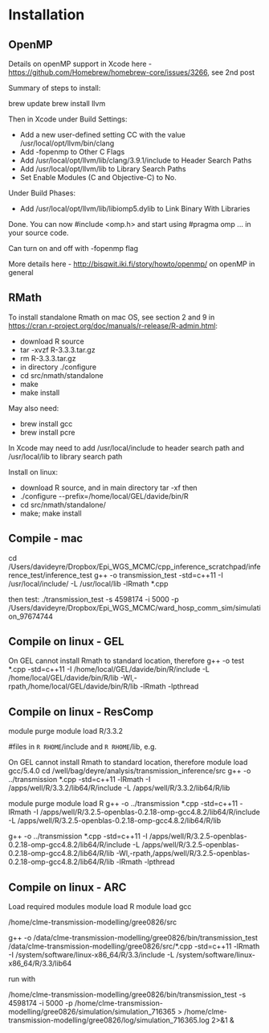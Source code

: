 Installation
============

OpenMP
------

Details on openMP support in Xcode here - https://github.com/Homebrew/homebrew-core/issues/3266, see 2nd post

Summary of steps to install:

brew update
brew install llvm

Then in Xcode under Build Settings:

* Add a new user-defined setting CC with the value /usr/local/opt/llvm/bin/clang
* Add -fopenmp to Other C Flags
* Add /usr/local/opt/llvm/lib/clang/3.9.1/include to Header Search Paths
* Add /usr/local/opt/llvm/lib to Library Search Paths
* Set Enable Modules (C and Objective-C) to No.

Under Build Phases:

* Add /usr/local/opt/llvm/lib/libiomp5.dylib to Link Binary With Libraries

Done. You can now #include <omp.h> and start using #pragma omp ... in your source code.

Can turn on and off with -fopenmp flag

More details here - http://bisqwit.iki.fi/story/howto/openmp/ on openMP in general


RMath
-----

To install standalone Rmath on mac OS, see section 2 and 9 in https://cran.r-project.org/doc/manuals/r-release/R-admin.html:

* download R source
* tar -xvzf R-3.3.3.tar.gz
* rm R-3.3.3.tar.gz
* in directory ./configure
* cd src/nmath/standalone
* make
* make install

May also need:

* brew install gcc
* brew install pcre

In Xcode may need to add /usr/local/include to header search path and /usr/local/lib to library search path


Install on linux:

* download R source, and in main directory tar -xf then
* ./configure --prefix=/home/local/GEL/davide/bin/R
* cd src/nmath/standalone/
* make; make install


Compile - mac
-------------
cd /Users/davideyre/Dropbox/Epi_WGS_MCMC/cpp_inference_scratchpad/inference_test/inference_test
g++ -o transmission_test -std=c++11 -I /usr/local/include/ -L /usr/local/lib -lRmath *.cpp

then test:
./transmission_test -s 4598174 -i 5000 -p /Users/davideyre/Dropbox/Epi_WGS_MCMC/ward_hosp_comm_sim/simulation_97674744

Compile on linux - GEL
----------------------

On GEL cannot install Rmath to standard location, therefore
g++ -o test *.cpp -std=c++11 -I /home/local/GEL/davide/bin/R/include -L /home/local/GEL/davide/bin/R/lib -Wl,-rpath,/home/local/GEL/davide/bin/R/lib -lRmath -lpthread

Compile on linux - ResComp
----------------------

module purge
module load R/3.3.2

#files in `R RHOME`/include and `R RHOME`/lib, e.g.


On GEL cannot install Rmath to standard location, therefore
module load gcc/5.4.0
cd /well/bag/deyre/analysis/transmission_inference/src
g++ -o ../transmission *.cpp -std=c++11 -lRmath -I /apps/well/R/3.3.2/lib64/R/include -L /apps/well/R/3.3.2/lib64/R/lib 

module purge
module load R
g++ -o ../transmission *.cpp -std=c++11 -lRmath -I /apps/well/R/3.2.5-openblas-0.2.18-omp-gcc4.8.2/lib64/R/include -L /apps/well/R/3.2.5-openblas-0.2.18-omp-gcc4.8.2/lib64/R/lib 


g++ -o ../transmission *.cpp -std=c++11 -I /apps/well/R/3.2.5-openblas-0.2.18-omp-gcc4.8.2/lib64/R/include -L /apps/well/R/3.2.5-openblas-0.2.18-omp-gcc4.8.2/lib64/R/lib -Wl,-rpath,/apps/well/R/3.2.5-openblas-0.2.18-omp-gcc4.8.2/lib64/R/lib -lRmath -lpthread


Compile on linux - ARC
----------------------

Load required modules
module load R
module load gcc

/home/clme-transmission-modelling/gree0826/src

g++ -o /data/clme-transmission-modelling/gree0826/bin/transmission_test /data/clme-transmission-modelling/gree0826/src/*.cpp -std=c++11 -lRmath -I /system/software/linux-x86_64/R/3.3/include -L /system/software/linux-x86_64/R/3.3/lib64

run with

/home/clme-transmission-modelling/gree0826/bin/transmission_test -s 4598174 -i 5000 -p /home/clme-transmission-modelling/gree0826/simulation/simulation_716365 > /home/clme-transmission-modelling/gree0826/log/simulation_716365.log 2>&1 &



